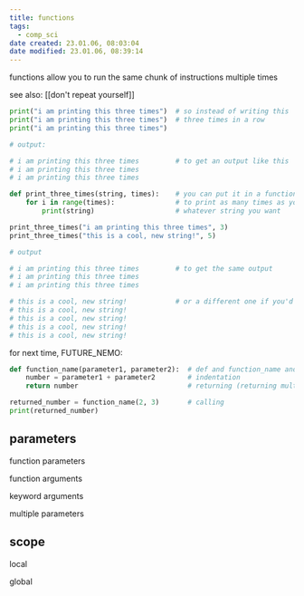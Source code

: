 ```yaml
---
title: functions
tags:
  - comp_sci
date created: 23.01.06, 08:03:04
date modified: 23.01.06, 08:39:14
---
```


functions allow you to run the same chunk of instructions multiple times

see also: [[don't repeat yourself]]

```python
print("i am printing this three times")  # so instead of writing this
print("i am printing this three times")  # three times in a row
print("i am printing this three times")

# output:

# i am printing this three times         # to get an output like this
# i am printing this three times
# i am printing this three times
```

```python
def print_three_times(string, times):    # you can put it in a function
	for i in range(times):               # to print as many times as you want
		print(string)                    # whatever string you want

print_three_times("i am printing this three times", 3)
print_three_times("this is a cool, new string!", 5)

# output

# i am printing this three times         # to get the same output
# i am printing this three times
# i am printing this three times

# this is a cool, new string!            # or a different one if you'd like!
# this is a cool, new string!
# this is a cool, new string!
# this is a cool, new string!
# this is a cool, new string!
```

for next time, FUTURE_NEMO:

```python
def function_name(parameter1, parameter2):  # def and function_name and parameters
	number = parameter1 + parameter2        # indentation
	return number                           # returning (returning multiple variables)

returned_number = function_name(2, 3)       # calling
print(returned_number)
```

## parameters

function parameters

function arguments

keyword arguments

multiple parameters

## scope

local

global
